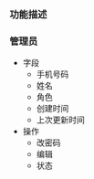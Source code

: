 ### 功能描述

### 管理员
  - 字段
    * 手机号码																
    * 姓名
    * 角色
    * 创建时间
    * 上次更新时间
  - 操作
    - 改密码
    - 编辑
    - 状态
    